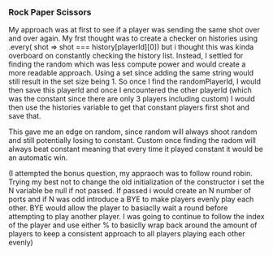 ### Rock Paper Scissors

My approach was at first to see if a player was sending the same shot over and over again. My frst thought was to create a checker on histories using .every( shot => shot === history[playerId][0]) but i thought this was kinda overboard on constantly checking the history list. Instead, I settled for finding the random which was less compute power and would create a more readable approach. Using a set since adding the same string would still result in the set size being 1. So once I find the randomPlayerId, I would then save this playerId and once I encountered the other playerId (which was the constant since there are only 3 players including custom) I would then use the histories variable to get that constant players first shot and save that.

This gave me an edge on random, since random will always shoot random and still potentially losing to constant. Custom once finding the radom will always beat constant meaning that every time it played constant it would be an automatic win.

(I attempted the bonus question, my appraoch was to follow round robin. Trying my best not to change the old initialization of the constructor i set the N variable be null if not passed. If passed i would create an N number of ports and if N was odd introduce a BYE to make players evenly play each other. BYE would allow the player to basiaclly wait a round before attempting to play another player. I was going to continue to follow the index of the player and use either % to basiclly wrap back around the amount of players to keep a consistent approach to all players playing each other evenly)
